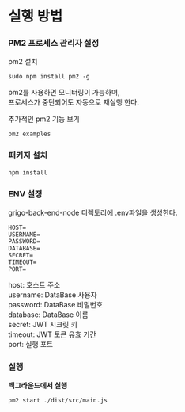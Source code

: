 # 실행 방법

### PM2 프로세스 관리자 설정
pm2 설치
```
sudo npm install pm2 -g
```
pm2를 사용하면 모니터링이 가능하며,  
프로세스가 중단되어도 자동으로 재실행 한다.

추가적인 pm2 기능 보기
```
pm2 examples
```

### 패키지 설치
```
npm install
```


### ENV 설정
grigo-back-end-node 디렉토리에 .env파일을 생성한다.
```
HOST=
USERNAME=
PASSWORD=
DATABASE=
SECRET=
TIMEOUT=
PORT=
```
host: 호스트 주소  
username: DataBase 사용자  
password: DataBase 비밀번호  
database: DataBase 이름  
secret: JWT 시크릿 키  
timeout: JWT 토큰 유효 기간  
port: 실행 포트

### 실행  
**백그라운드에서 실행**
```
pm2 start ./dist/src/main.js
```